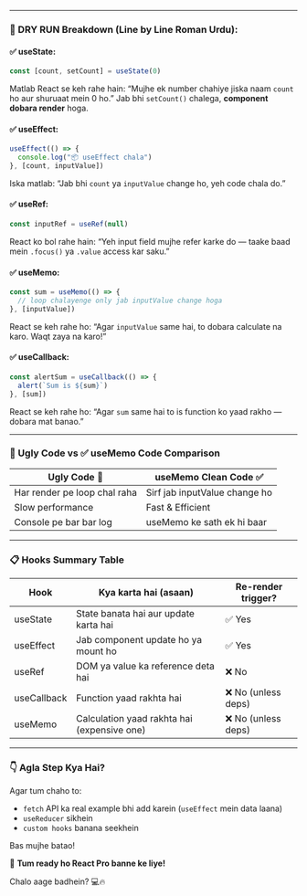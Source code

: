 
---

### 🔁 DRY RUN Breakdown (Line by Line Roman Urdu):

#### ✅ useState:

```js
const [count, setCount] = useState(0)
```

Matlab React se keh rahe hain: “Mujhe ek number chahiye jiska naam `count` ho aur shuruaat mein 0 ho.”
Jab bhi `setCount()` chalega, **component dobara render** hoga.

#### ✅ useEffect:

```js
useEffect(() => {
  console.log("📦 useEffect chala")
}, [count, inputValue])
```

Iska matlab: “Jab bhi `count` ya `inputValue` change ho, yeh code chala do.”

#### ✅ useRef:

```js
const inputRef = useRef(null)
```

React ko bol rahe hain: “Yeh input field mujhe refer karke do — taake baad mein `.focus()` ya `.value` access kar saku.”

#### ✅ useMemo:

```js
const sum = useMemo(() => {
  // loop chalayenge only jab inputValue change hoga
}, [inputValue])
```

React se keh rahe ho: “Agar `inputValue` same hai, to dobara calculate na karo. Waqt zaya na karo!”

#### ✅ useCallback:

```js
const alertSum = useCallback(() => {
  alert(`Sum is ${sum}`)
}, [sum])
```

React se keh rahe ho: “Agar `sum` same hai to is function ko yaad rakho — dobara mat banao.”

---

### 🧨 Ugly Code vs ✅ useMemo Code Comparison

| Ugly Code 🔴                 | useMemo Clean Code ✅          |
| ---------------------------- | ----------------------------- |
| Har render pe loop chal raha | Sirf jab inputValue change ho |
| Slow performance             | Fast & Efficient              |
| Console pe bar bar log       | useMemo ke sath ek hi baar    |

---

### 📋 Hooks Summary Table

| Hook        | Kya karta hai (asaan)                       | Re-render trigger? |
| ----------- | ------------------------------------------- | ------------------ |
| useState    | State banata hai aur update karta hai       | ✅ Yes              |
| useEffect   | Jab component update ho ya mount ho         | ✅ Yes              |
| useRef      | DOM ya value ka reference deta hai          | ❌ No               |
| useCallback | Function yaad rakhta hai                    | ❌ No (unless deps) |
| useMemo     | Calculation yaad rakhta hai (expensive one) | ❌ No (unless deps) |

---

### 👇 Agla Step Kya Hai?

Agar tum chaho to:

* `fetch` API ka real example bhi add karein (`useEffect` mein data laana)
* `useReducer` sikhein
* `custom hooks` banana seekhein

Bas mujhe batao!

🔔 **Tum ready ho React Pro banne ke liye!**

Chalo aage badhein? 💻🔥
